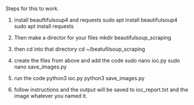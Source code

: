 Steps for this to work.
1. install beauftifulsoup4 and requests
sudo apt install beautifulsoup4
sudo apt install requests

2. Then make a director for your files
mkdir beautifulsoup_scraping

3. then cd into that directory
cd ~/beatufilsoup_scraping

4. create the files from above and add the code
sudo nano ioc.py
sudo nano save_images.py

5. run the code
python3 ioc.py
python3 save_images.py

6. follow instructions and the output will be saved to ioc_report.txt and the image whatever you named it. 
